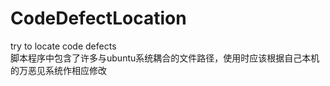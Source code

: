 # CodeDefectLocation
try to locate code defects <br>
脚本程序中包含了许多与ubuntu系统耦合的文件路径，使用时应该根据自己本机的万恶见系统作相应修改
